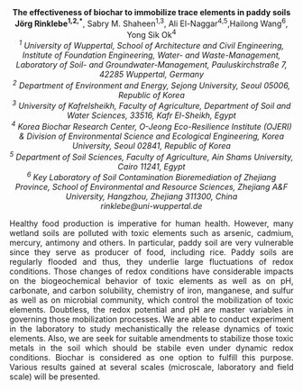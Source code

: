<center><strong>The effectiveness of biochar to immobilize trace elements in paddy
soils</strong>
<center><strong>Jörg Rinklebe<sup>1,2,*</sup></strong>, Sabry M. Shaheen<sup>1,3</sup>, Ali El-Naggar<sup>4,5</sup>,Hailong Wang<sup>6</sup>, Yong Sik Ok<sup>4</sup>


<center><i><sup>1</sup> University of Wuppertal, School of Architecture and Civil Engineering, Institute of Foundation Engineering, Water- and Waste-Management, Laboratory of Soil- and Groundwater-Management, Pauluskirchstraße 7, 42285 Wuppertal, Germany </i>

<center><i><sup>2</sup> Department of Environment and Energy, Sejong University, Seoul
05006, Republic of Korea</i>

<center><i><sup>3</sup> University of Kafrelsheikh, Faculty of Agriculture, Department of Soil and Water Sciences, 33516, Kafr El-Sheikh, Egypt </i>

<center><i><sup>4</sup> Korea Biochar Research Center, O-Jeong Eco-Resilience Institute (OJERI) & Division of Environmental Science and Ecological Engineering, Korea University, Seoul 02841, Republic of Korea </i>

<center><i><sup>5</sup> Department of Soil Sciences, Faculty of Agriculture, Ain Shams University, Cairo 11241, Egypt </i>

<center><i><sup>6</sup> Key Laboratory of Soil Contamination Bioremediation of Zhejiang Province, School of Environmental and Resource Sciences, Zhejiang A&F University, Hangzhou, Zhejiang 311300, China</i>

<center><i>rinklebe@uni-wuppertal.de</i>

<p style=text-align:justify>Healthy food production is imperative for human health. However, many
wetland soils are polluted with toxic elements such as arsenic, cadmium,
mercury, antimony and others. In particular, paddy soil are very
vulnerable since they serve as producer of food, including rice. Paddy
soils are regularly flooded and thus, they underlie large fluctuations
of redox conditions. Those changes of redox conditions have considerable
impacts on the biogeochemical behavior of toxic elements as well as on
pH, carbonate, and carbon solubility, chemistry of iron, manganese, and
sulfur as well as on microbial community, which control the mobilization
of toxic elements. Doubtless, the redox potential and pH are master
variables in governing those mobilization processes. We are able to
conduct experiment in the laboratory to study mechanistically the
release dynamics of toxic elements. Also, we are seek for suitable
amendments to stabilize those toxic metals in the soil which should be
stabile even under dynamic redox conditions. Biochar is considered as
one option to fulfill this purpose. Various results gained at several
scales (microscale, laboratory and field scale) will be presented.

